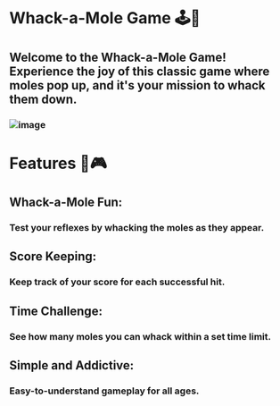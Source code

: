 # Whack-a-Mole Game 🕹️🦔
## Welcome to the Whack-a-Mole Game! Experience the joy of this classic game where moles pop up, and it's your mission to whack them down.
### ![image](https://github.com/Sarthakverse/Mole_Game/assets/117356021/6e13346e-3c1c-420b-a0ee-1a6c904b65f2)
# Features 🚀🎮
## Whack-a-Mole Fun:
### Test your reflexes by whacking the moles as they appear.
## Score Keeping:
### Keep track of your score for each successful hit.
## Time Challenge:
### See how many moles you can whack within a set time limit.
## Simple and Addictive:
### Easy-to-understand gameplay for all ages.


